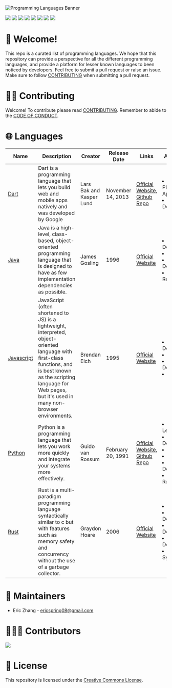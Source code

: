 ![Programming Languages Banner](https://user-images.githubusercontent.com/69996843/178092319-5dc63ad1-2fb9-4260-9e5a-eb63f79cbeb0.png)

[<img src = "https://img.shields.io/badge/license-Creative%20Commons-green"></img>](./LICENSE) [<img src = "https://img.shields.io/github/forks/ericspring08/Programming-Languages"/>](https://github.com/ericspring08/Programming-Languages/fork) [<img src = "https://img.shields.io/github/stars/ericspring08/Programming-Languages"></img>](./LICENSE) [<img src = "https://img.shields.io/github/watchers/ericspring08/Programming-Languages"/>](https://github.com/ericspring08/Programming-Languages/fork) [<img src = "https://img.shields.io/github/issues-pr/ericspring08/Programming-Languages"></img>](https://github.com/ericspring08/Programming-Languages/pulls) [<img src = "https://img.shields.io/github/issues-pr-closed-raw/ericspring08/Programming-Languages"/>](https://github.com/ericspring08/Programming-Languages/pulls?q=is%3Apr+is%3Aclosed) [<img src = "https://img.shields.io/github/stars/ericspring08/Programming-Languages"></img>](./LICENSE) [<img src = "https://img.shields.io/github/watchers/ericspring08/Programming-Languages"/>](https://github.com/ericspring08/Programming-Languages/fork)

# 👋 Welcome!
This repo is a curated list of programming languages. We hope that this repository can provide a perspective for all the different programming languages, and provide a platform for lesser known languages to been noticed by developers. Feel free to submit a pull request or raise an issue. Make sure to follow [CONTRIBUTING](#contributing) when submitting a pull request.
# 🙏🏻 Contributing 
Welcome! To contribute please read [CONTRIBUTING](./CONTRIBUTING.md). Remember to abide to the [CODE OF CONDUCT](./CODE_OF_CONDUCT.md).

# 🌐 Languages

|Name|Description|Creator|Release Date|Links|Applications|
|-|-|-|-|-|-|
|[Dart](Languages/Dart.md)|Dart is a programming language that lets you build web and mobile apps natively and was developed by Google| Lars Bak and Kasper Lund |November 14, 2013|[Official Website](https://dart.dev/), [Github Repo](https://github.com/dart-lang)|<li>Cross Platform Applications</li><li>Web Development</li>|
|[Java](Languages/Java.md)|Java is a high-level, class-based, object-oriented programming language that is designed to have as few implementation dependencies as possible.|James Gosling|1996|[Official Website](https://www.java.com/en/)|<li>Mobile Development</li><li>Databases</li><li>Game Development</li><li>Scientific Research</li>|
|[Javascript](Languages/Javascript.md)|JavaScript (often shortened to JS) is a lightweight, interpreted, object-oriented language with first-class functions, and is best known as the scripting language for Web pages, but it's used in many non-browser environments.| Brendan Eich |1995|[Official Website](https://www.javascript.com/)|<li>Web Development</li><li>Scripting</li><li>Game Development</li><li>Databases</li>|
|[Python](Languages/Python.md)|Python is a programming language that lets you work more quickly and integrate your systems more effectively.| Guido van Rossum |February 20, 1991|[Official Website](https://www.python.org/), [Github Repo](https://github.com/python/cpython)|<li>Machine Learning</li><li>Web Development</li></li><li>Scripting</li><li>Databases</li><li>Game Developement</li><li>Scientific Research</li>|
|[Rust](Languages/Rust.md)|Rust is a multi-paradigm programming language syntactically similar to c but with features such as memory safety and concurrency without the use of a garbage collector.|Graydon Hoare|2006|[Official Website](https://www.rust-lang.org/)|<li>Databases</li><li>Web Developent</li><li>Desktop Development</li><li>Game Development</li><li>Low Level Systems</li>|

# 👷 Maintainers
- Eric Zhang - ericspring08@gmail.com
# 🧑‍🤝‍🧑 Contributors 
<a href = "./CONTRIBUTORS.md">
<img src = "https://contrib.rocks/image?repo=ericspring08/Programming-Languages"/>
</a>

# 🪪 License
This repository is licensed under the [Creative Commons License](./LICENSE).